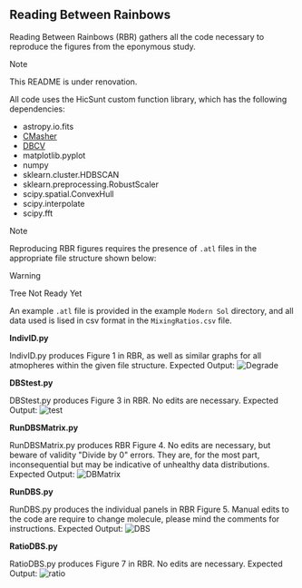 ## Reading Between Rainbows

Reading Between Rainbows (RBR) gathers all the code necessary to reproduce the figures from the eponymous study.

> [!NOTE]
> This README is under renovation.

All code uses the HicSunt custom function library, which has the following dependencies:
- astropy.io.fits
- [CMasher](https://cmasher.readthedocs.io/index.html)
- [DBCV](https://github.com/christopherjenness/DBCV)
- matplotlib.pyplot
- numpy
- sklearn.cluster.HDBSCAN
- sklearn.preprocessing.RobustScaler
- scipy.spatial.ConvexHull
- scipy.interpolate
- scipy.fft

> [!NOTE]
> Reproducing RBR figures requires the presence of `.atl` files in the appropriate file structure shown below:

> [!WARNING]
> Tree Not Ready Yet

An example `.atl` file is provided in the example `Modern Sol` directory, and all data used is lised in csv format in the `MixingRatios.csv` file.

**IndivID.py**

IndivID.py produces Figure 1 in RBR, as well as similar graphs for all atmopheres within the given file structure. 
Expected Output:
![Degrade](https://github.com/user-attachments/assets/fa8a06ab-f3be-47d4-9cd3-4be7a17cec84)

**DBStest.py**

DBStest.py produces Figure 3 in RBR. No edits are necessary.
Expected Output:
![test](https://github.com/user-attachments/assets/a530c1c3-e236-4973-94e0-8c756d6e454b)

**RunDBSMatrix.py**

RunDBSMatrix.py produces RBR Figure 4. No edits are necessary, but beware of validity "Divide by 0" errors. They are, for the most part, inconsequential but may be indicative of unhealthy data distributions.
Expected Output:
![DBMatrix](https://github.com/user-attachments/assets/6bf3c9a9-d8a7-4398-884e-5e88c517722a)

**RunDBS.py**

RunDBS.py produces the individual panels in RBR Figure 5. Manual edits to the code are require to change molecule, please mind the comments for instructions.
Expected Output:
![DBS](https://github.com/user-attachments/assets/22bbf5c5-4274-465f-ab22-4f4b3bf49ac0)


**RatioDBS.py**

RatioDBS.py produces Figure 7 in RBR. No edits are necessary.
Expected Output:
![ratio](https://github.com/user-attachments/assets/3f1a83f1-a9cb-4e05-b89f-a3ba9ecea041)

